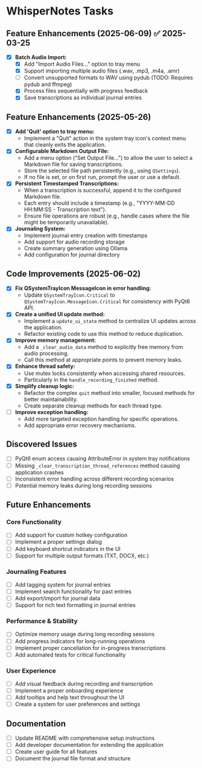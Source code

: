 # WhisperNotes Tasks

## Feature Enhancements (2025-06-09) ✅ 2025-03-25

-   [x] **Batch Audio Import:**
    - [x] Add "Import Audio Files..." option to tray menu
    - [x] Support importing multiple audio files (.wav, .mp3, .m4a, .amr)
    - [ ] Convert unsupported formats to WAV using pydub (TODO: Requires pydub and ffmpeg)
    - [x] Process files sequentially with progress feedback
    - [x] Save transcriptions as individual journal entries

## Feature Enhancements (2025-05-26)

-   [x] **Add 'Quit' option to tray menu:**
    -   Implement a "Quit" action in the system tray icon's context menu that cleanly exits the application.
-   [x] **Configurable Markdown Output File:**
    -   Add a menu option ("Set Output File...") to allow the user to select a Markdown file for saving transcriptions.
    -   Store the selected file path persistently (e.g., using `QSettings`).
    -   If no file is set, or on first run, prompt the user or use a default.
-   [x] **Persistent Timestamped Transcriptions:**
    -   When a transcription is successful, append it to the configured Markdown file.
    -   Each entry should include a timestamp (e.g., "YYYY-MM-DD HH:MM:SS - Transcription text").
    -   Ensure file operations are robust (e.g., handle cases where the file might be temporarily unavailable).
-   [x] **Journaling System:**
    -   Implement journal entry creation with timestamps
    -   Add support for audio recording storage
    -   Create summary generation using Ollama
    -   Add configuration for journal directory

## Code Improvements (2025-06-02)

-   [x] **Fix QSystemTrayIcon MessageIcon in error handling:**
    -   Update `QSystemTrayIcon.Critical` to `QSystemTrayIcon.MessageIcon.Critical` for consistency with PyQt6 API.
-   [x] **Create a unified UI update method:**
    -   Implement a `update_ui_state` method to centralize UI updates across the application.
    -   Refactor existing code to use this method to reduce duplication.
-   [x] **Improve memory management:**
    -   Add a `_clear_audio_data` method to explicitly free memory from audio processing.
    -   Call this method at appropriate points to prevent memory leaks.
-   [x] **Enhance thread safety:**
    -   Use mutex locks consistently when accessing shared resources.
    -   Particularly in the `handle_recording_finished` method.
-   [x] **Simplify cleanup logic:**
    -   Refactor the complex `quit` method into smaller, focused methods for better maintainability.
    -   Create separate cleanup methods for each thread type.
-   [ ] **Improve exception handling:**
    -   Add more targeted exception handling for specific operations.
    -   Add appropriate error recovery mechanisms.

## Discovered Issues

-   [ ] PyQt6 enum access causing AttributeError in system tray notifications
-   [ ] Missing `_clear_transcription_thread_references` method causing application crashes
-   [ ] Inconsistent error handling across different recording scenarios
-   [ ] Potential memory leaks during long recording sessions

## Future Enhancements

### Core Functionality
- [ ] Add support for custom hotkey configuration
- [ ] Implement a proper settings dialog
- [ ] Add keyboard shortcut indicators in the UI
- [ ] Support for multiple output formats (TXT, DOCX, etc.)

### Journaling Features
- [ ] Add tagging system for journal entries
- [ ] Implement search functionality for past entries
- [ ] Add export/import for journal data
- [ ] Support for rich text formatting in journal entries

### Performance & Stability
- [ ] Optimize memory usage during long recording sessions
- [ ] Add progress indicators for long-running operations
- [ ] Implement proper cancellation for in-progress transcriptions
- [ ] Add automated tests for critical functionality

### User Experience
- [ ] Add visual feedback during recording and transcription
- [ ] Implement a proper onboarding experience
- [ ] Add tooltips and help text throughout the UI
- [ ] Create a system for user preferences and settings

## Documentation

- [ ] Update README with comprehensive setup instructions
- [ ] Add developer documentation for extending the application
- [ ] Create user guide for all features
- [ ] Document the journal file format and structure
